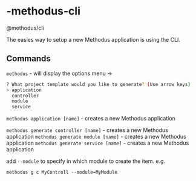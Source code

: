 # -methodus-cli
@methodus/cli

The easies way to setup a new Methodus application is using the CLI.

## Commands
`methodus` -  will display the options menu -> 
```bash
? What project template would you like to generate? (Use arrow keys)
> application
  controller
  module
  service
```

`methodus application [name]` - creates a new Methodus application

`methodus generate controller [name]` - creates a new Methodus application
`methodus generate module [name]` - creates a new Methodus application
`methodus generate service [name]` - creates a new Methodus application

add `--module` to specify in which module to create the item. e.g.

`methodus g c MyControll --module=MyModule`